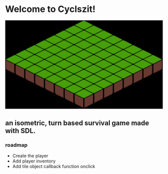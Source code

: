 # Welcome to Cyclszit!
![](./repo/logo.png)

## an isometric, turn based survival game made with SDL.


### roadmap
- Create the player
- Add player inventory
- Add tile object callback function onclick